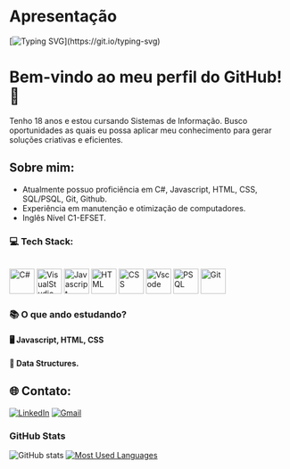 # Apresentação 
[![Typing SVG](https://readme-typing-svg.demolab.com?font=Fira+Code&weight=600&size=25&pause=1000&color=829A55&random=false&width=435&height=40&lines=Prazer,+me+chamo+Daniel!)](https://git.io/typing-svg)



# Bem-vindo ao meu perfil do GitHub! 👋

Tenho 18 anos e estou cursando Sistemas de Informação.
Busco oportunidades as quais eu possa aplicar meu conhecimento para gerar soluções criativas e eficientes.

## Sobre mim:

- Atualmente possuo proficiência em C#, Javascript, HTML, CSS, SQL/PSQL, Git, Github.
- Experiência em manutenção e otimização de computadores.
- Inglês Nível C1-EFSET.

### 💻 Tech Stack:
<br>

<div align="left">
  <img src="https://cdn.jsdelivr.net/gh/devicons/devicon@latest/icons/csharp/csharp-original.svg" height="45" alt="C#"/>
  <img src="https://cdn.jsdelivr.net/gh/devicons/devicon@latest/icons/visualstudio/visualstudio-original.svg" height="45" alt="VisualStudio" />
  <img src="https://cdn.jsdelivr.net/gh/devicons/devicon@latest/icons/javascript/javascript-original.svg" height="45" alt="Javascript" />
  <img src="https://cdn.jsdelivr.net/gh/devicons/devicon@latest/icons/html5/html5-original-wordmark.svg" height="45" alt="HTML"/>
  <img src="https://cdn.jsdelivr.net/gh/devicons/devicon@latest/icons/css3/css3-original-wordmark.svg" height="45" alt="CSS"/>
  <img src="https://cdn.jsdelivr.net/gh/devicons/devicon@latest/icons/vscode/vscode-original.svg" height="45" alt="Vscode"/>
  <img src="https://cdn.jsdelivr.net/gh/devicons/devicon@latest/icons/postgresql/postgresql-plain-wordmark.svg" height="45" alt="PSQL"/>
  <img src="https://cdn.jsdelivr.net/gh/devicons/devicon/icons/git/git-original.svg" height="45" alt="Git" />
  
</div>

### 📚 O que ando estudando?

#### 🖥️ **Javascript, HTML, CSS**
#### 🧩 **Data Structures.**



## 🌐 Contato:
[![LinkedIn][linkedin-shield]][linkedin-url]
[![Gmail](https://img.shields.io/badge/Gmail-333333?style=for-the-badge&logo=gmail&logoColor=red)](mailto:danielcunha12.contato@gmail.com)



<h3>GitHub Stats</h3>

![GitHub stats](https://github-readme-stats-git-masterrstaa-rickstaa.vercel.app/api?username=Libryt&hide_title=true&show_icons=true&include_all_commits=false&count_private=true&line_height=25&hide=issues&bg_color=000&title_color=829A55&text_color=FFF&border_radius=8&border_color=829A55&icon_color=829A55&theme=jolly)
[![Most Used Languages](https://github-readme-stats-git-masterrstaa-rickstaa.vercel.app/api/top-langs/?username=Libryt&line_height=10&card_width=290&layout=compact&hide_title=false&count_private=true&langs_count=4&show_icons=true&title_color=829A55&hide=html,css&bg_color=000&text_color=FFF&border_radius=8&border_color=829A55&count_private=true)](https://github.com/Libryt/github-readme-stats)
<br>

<!-- Urls !-->
[linkedin-url]: https://www.linkedin.com/in/daniel-cunha-1aa686323/

<!--- Shields -->
[linkedin-shield]: https://img.shields.io/badge/LinkedIn-074F97?&style=for-the-badge&logo=LinkedIn&logoColor=white


